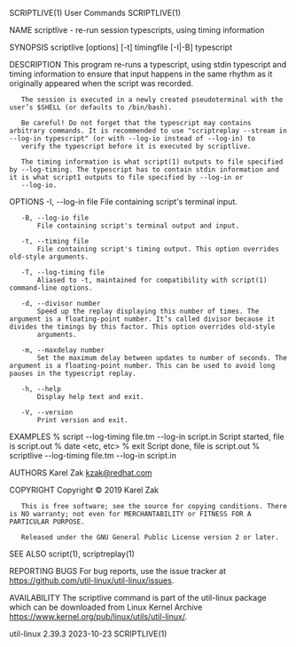 SCRIPTLIVE(1)                                                                                  User Commands                                                                                  SCRIPTLIVE(1)

NAME
       scriptlive - re-run session typescripts, using timing information

SYNOPSIS
       scriptlive [options] [-t] timingfile [-I|-B] typescript

DESCRIPTION
       This program re-runs a typescript, using stdin typescript and timing information to ensure that input happens in the same rhythm as it originally appeared when the script was recorded.

       The session is executed in a newly created pseudoterminal with the user’s $SHELL (or defaults to /bin/bash).

       Be careful! Do not forget that the typescript may contains arbitrary commands. It is recommended to use "scriptreplay --stream in --log-in typescript" (or with --log-io instead of --log-in) to
       verify the typescript before it is executed by scriptlive.

       The timing information is what script(1) outputs to file specified by --log-timing. The typescript has to contain stdin information and it is what script1 outputs to file specified by --log-in or
       --log-io.

OPTIONS
       -I, --log-in file
           File containing script's terminal input.

       -B, --log-io file
           File containing script's terminal output and input.

       -t, --timing file
           File containing script's timing output. This option overrides old-style arguments.

       -T, --log-timing file
           Aliased to -t, maintained for compatibility with script(1) command-line options.

       -d, --divisor number
           Speed up the replay displaying this number of times. The argument is a floating-point number. It’s called divisor because it divides the timings by this factor. This option overrides old-style
           arguments.

       -m, --maxdelay number
           Set the maximum delay between updates to number of seconds. The argument is a floating-point number. This can be used to avoid long pauses in the typescript replay.

       -h, --help
           Display help text and exit.

       -V, --version
           Print version and exit.

EXAMPLES
           % script --log-timing file.tm --log-in script.in
           Script started, file is script.out
           % date
           <etc, etc>
           % exit
           Script done, file is script.out
           % scriptlive --log-timing file.tm --log-in script.in

AUTHORS
       Karel Zak <kzak@redhat.com>

COPYRIGHT
       Copyright © 2019 Karel Zak

       This is free software; see the source for copying conditions. There is NO warranty; not even for MERCHANTABILITY or FITNESS FOR A PARTICULAR PURPOSE.

       Released under the GNU General Public License version 2 or later.

SEE ALSO
       script(1), scriptreplay(1)

REPORTING BUGS
       For bug reports, use the issue tracker at https://github.com/util-linux/util-linux/issues.

AVAILABILITY
       The scriptlive command is part of the util-linux package which can be downloaded from Linux Kernel Archive <https://www.kernel.org/pub/linux/utils/util-linux/>.

util-linux 2.39.3                                                                                2023-10-23                                                                                   SCRIPTLIVE(1)
